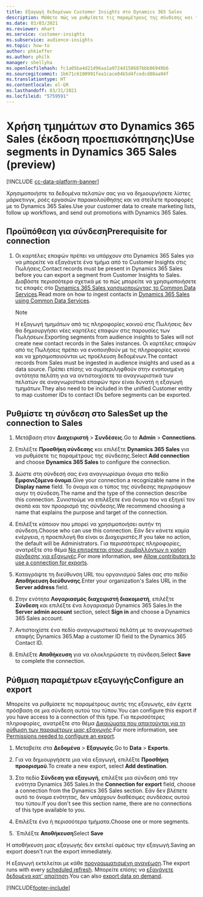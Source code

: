 ```yaml
---
title: Εξαγωγή δεδομένων Customer Insights στο Dynamics 365 Sales
description: Μάθετε πώς να ρυθμίσετε τις παραμέτρους της σύνδεσης και της εξαγωγής στο Dynamics 365 Sales.
ms.date: 03/03/2021
ms.reviewer: mhart
ms.service: customer-insights
ms.subservice: audience-insights
ms.topic: how-to
author: phkieffer
ms.author: philk
manager: shellyha
ms.openlocfilehash: fc1a05ba4d21d96aa1a9724d158687bbb86949b6
ms.sourcegitcommit: 1b671c6100991fea1cace04b5d4fcedcd88aa94f
ms.translationtype: HT
ms.contentlocale: el-GR
ms.lasthandoff: 03/31/2021
ms.locfileid: "5759591"
---
```

# <a name="use-segments-in-dynamics-365-sales-preview"></a><span data-ttu-id="9ba2a-103">Χρήση τμημάτων στο Dynamics 365 Sales (έκδοση προεπισκόπησης)</span><span class="sxs-lookup"><span data-stu-id="9ba2a-103">Use segments in Dynamics 365 Sales (preview)</span></span>

[!INCLUDE [cc-data-platform-banner](../includes/cc-data-platform-banner.md)]

<span data-ttu-id="9ba2a-104">Χρησιμοποιήστε τα δεδομένα πελατών σας για να δημιουργήσετε λίστες μάρκετινγκ, ροές εργασιών παρακολούθησης και να στείλετε προσφορές με το Dynamics 365 Sales.</span><span class="sxs-lookup"><span data-stu-id="9ba2a-104">Use your customer data to create marketing lists, follow up workflows, and send out promotions with Dynamics 365 Sales.</span></span>

## <a name="prerequisite-for-connection"></a><span data-ttu-id="9ba2a-105">Προϋπόθεση για σύνδεση</span><span class="sxs-lookup"><span data-stu-id="9ba2a-105">Prerequisite for connection</span></span>

1. <span data-ttu-id="9ba2a-106">Οι καρτέλες επαφών πρέπει να υπάρχουν στο Dynamics 365 Sales για να μπορείτε να εξαγάγετε ένα τμήμα από το Customer Insights στις Πωλήσεις.</span><span class="sxs-lookup"><span data-stu-id="9ba2a-106">Contact records must be present in Dynamics 365 Sales before you can export a segment from Customer Insights to Sales.</span></span> <span data-ttu-id="9ba2a-107">Διαβάστε περισσότερα σχετικά με το πώς μπορείτε να χρησιμοποιήσετε τις επαφές στο [Dynamics 365 Sales χρησιμοποιώντας το Common Data Services](connect-power-query.md).</span><span class="sxs-lookup"><span data-stu-id="9ba2a-107">Read more on how to ingest contacts in [Dynamics 365 Sales using Common Data Services](connect-power-query.md).</span></span>

   > [!NOTE]
   > <span data-ttu-id="9ba2a-108">Η εξαγωγή τμημάτων από τις πληροφορίες κοινού στις Πωλήσεις δεν θα δημιουργήσει νέες καρτέλες επαφών στις παρουσίες των Πωλήσεων.</span><span class="sxs-lookup"><span data-stu-id="9ba2a-108">Exporting segments from audience insights to Sales will not create new contact records in the Sales instances.</span></span> <span data-ttu-id="9ba2a-109">Οι καρτέλες επαφών από τις Πωλήσεις πρέπει να ενοποιηθούν με τις πληροφορίες κοινού και να χρησιμοποιούνται ως προέλευση δεδομένων.</span><span class="sxs-lookup"><span data-stu-id="9ba2a-109">The contact records from Sales must be ingested in audience insights and used as a data source.</span></span> <span data-ttu-id="9ba2a-110">Πρέπει επίσης να συμπεριληφθούν στην ενοποιημένη οντότητα πελάτη για να αντιστοιχίσετε τα αναγνωριστικά των πελατών σε αναγνωριστικά επαφών πριν είναι δυνατή η εξαγωγή τμημάτων.</span><span class="sxs-lookup"><span data-stu-id="9ba2a-110">They also need to be included in the unified Customer entity to map customer IDs to contact IDs before segments can be exported.</span></span>

## <a name="set-up-the-connection-to-sales"></a><span data-ttu-id="9ba2a-111">Ρυθμίστε τη σύνδεση στο Sales</span><span class="sxs-lookup"><span data-stu-id="9ba2a-111">Set up the connection to Sales</span></span>

1. <span data-ttu-id="9ba2a-112">Μετάβαση στον **Διαχειριστή** > **Συνδέσεις**.</span><span class="sxs-lookup"><span data-stu-id="9ba2a-112">Go to **Admin** > **Connections**.</span></span>

1. <span data-ttu-id="9ba2a-113">Επιλέξτε **Προσθήκη σύνδεσης** και επιλέξτε **Dynamics 365 Sales** για να ρυθμίσετε τις παραμέτρους της σύνδεσης.</span><span class="sxs-lookup"><span data-stu-id="9ba2a-113">Select **Add connection** and choose **Dynamics 365 Sales** to configure the connection.</span></span>

1. <span data-ttu-id="9ba2a-114">Δώστε στη σύνδεσή σας ένα αναγνωρίσιμο όνομα στο πεδίο **Εμφανιζόμενο όνομα**.</span><span class="sxs-lookup"><span data-stu-id="9ba2a-114">Give your connection a recognizable name in the **Display name** field.</span></span> <span data-ttu-id="9ba2a-115">Το όνομα και ο τύπος της σύνδεσης περιγράφουν αυην τη σύνδεση.</span><span class="sxs-lookup"><span data-stu-id="9ba2a-115">The name and the type of the connection describe this connection.</span></span> <span data-ttu-id="9ba2a-116">Συνιστούμε να επιλέξετε ένα όνομα που να εξηγεί τον σκοπό και τον προορισμό της σύνδεσης.</span><span class="sxs-lookup"><span data-stu-id="9ba2a-116">We recommend choosing a name that explains the purpose and target of the connection.</span></span>

1. <span data-ttu-id="9ba2a-117">Επιλέξτε κάποιον που μπορεί να χρησιμοποιήσει αυτήν τη σύνδεση.</span><span class="sxs-lookup"><span data-stu-id="9ba2a-117">Choose who can use this connection.</span></span> <span data-ttu-id="9ba2a-118">Εάν δεν κάνετε καμία ενέργεια, η προεπιλογή θα είναι οι Διαχειριστές.</span><span class="sxs-lookup"><span data-stu-id="9ba2a-118">If you take no action, the default will be Administrators.</span></span> <span data-ttu-id="9ba2a-119">Για περισσότερες πληροφορίες, ανατρέξτε στο θέμα [Να επιτρέπεται στους συμβαλλόντων η χρήση σύνδεσης για εξαγωγές](connections.md#allow-contributors-to-use-a-connection-for-exports).</span><span class="sxs-lookup"><span data-stu-id="9ba2a-119">For more information, see [Allow contributors to use a connection for exports](connections.md#allow-contributors-to-use-a-connection-for-exports).</span></span>

1. <span data-ttu-id="9ba2a-120">Καταγράψτε τη διεύθυνση URL του οργανισμού Sales σας στο πεδίο **Αποθήκευση διεύθυνσης**.</span><span class="sxs-lookup"><span data-stu-id="9ba2a-120">Enter your organization's Sales URL in the **Server address** field.</span></span>

1. <span data-ttu-id="9ba2a-121">Στην ενότητα **Λογαριασμός διαχειριστή διακομιστή**, επιλέξτε **Σύνδεση** και επιλέξτε ένα λογαριασμό Dynamics 365 Sales.</span><span class="sxs-lookup"><span data-stu-id="9ba2a-121">In the **Server admin account** section, select **Sign in** and choose a Dynamics 365 Sales account.</span></span>

1. <span data-ttu-id="9ba2a-122">Αντιστοιχίστε ένα πεδίο αναγνωριστικού πελάτη με το αναγνωριστικό επαφής Dynamics 365.</span><span class="sxs-lookup"><span data-stu-id="9ba2a-122">Map a customer ID field to the Dynamics 365 Contact ID.</span></span>

1. <span data-ttu-id="9ba2a-123">Επιλέξτε **Αποθήκευση** για να ολοκληρώσετε τη σύνδεση.</span><span class="sxs-lookup"><span data-stu-id="9ba2a-123">Select **Save** to complete the connection.</span></span> 

## <a name="configure-an-export"></a><span data-ttu-id="9ba2a-124">Ρύθμιση παραμέτρων εξαγωγής</span><span class="sxs-lookup"><span data-stu-id="9ba2a-124">Configure an export</span></span>

<span data-ttu-id="9ba2a-125">Μπορείτε να ρυθμίσετε τις παραμέτρους αυτής της εξαγωγής, εάν έχετε πρόσβαση σε μια σύνδεση αυτού του τύπου.</span><span class="sxs-lookup"><span data-stu-id="9ba2a-125">You can configure this export if you have access to a connection of this type.</span></span> <span data-ttu-id="9ba2a-126">Για περισσότερες πληροφορίες, ανατρέξτε στο θέμα [Δικαιώματα που απαιτούνται για τη ρύθμιση των παραμέτρων μιας εξαγωγής](export-destinations.md#set-up-a-new-export).</span><span class="sxs-lookup"><span data-stu-id="9ba2a-126">For more information, see [Permissions needed to configure an export](export-destinations.md#set-up-a-new-export).</span></span>

1. <span data-ttu-id="9ba2a-127">Μεταβείτε στα **Δεδομένα** > **Εξαγωγές**.</span><span class="sxs-lookup"><span data-stu-id="9ba2a-127">Go to **Data** > **Exports**.</span></span>

1. <span data-ttu-id="9ba2a-128">Για να δημιουργήσετε μια νέα εξαγωγή, επιλέξτε **Προσθήκη προορισμού**.</span><span class="sxs-lookup"><span data-stu-id="9ba2a-128">To create a new export, select **Add destination**.</span></span>

1. <span data-ttu-id="9ba2a-129">Στο πεδίο **Σύνδεση για εξαγωγή**, επιλέξτε μια σύνδεση από την ενότητα Dynamics 365 Sales.</span><span class="sxs-lookup"><span data-stu-id="9ba2a-129">In the **Connection for export** field, choose a connection from the Dynamics 365 Sales section.</span></span> <span data-ttu-id="9ba2a-130">Εάν δεν βλέπετε αυτό το όνομα ενότητας, δεν υπάρχουν διαθέσιμες συνδέσεις αυτού του τύπου.</span><span class="sxs-lookup"><span data-stu-id="9ba2a-130">If you don't see this section name, there are no connections of this type available to you.</span></span>

1. <span data-ttu-id="9ba2a-131">Επιλέξτε ένα ή περισσότερα τμήματα.</span><span class="sxs-lookup"><span data-stu-id="9ba2a-131">Choose one or more segments.</span></span>

1. <span data-ttu-id="9ba2a-132">\`Επιλέξτε **Αποθήκευση**</span><span class="sxs-lookup"><span data-stu-id="9ba2a-132">Select **Save**</span></span>

<span data-ttu-id="9ba2a-133">Η αποθήκευση μιας εξαγωγής δεν εκτελεί αμέσως την εξαγωγή.</span><span class="sxs-lookup"><span data-stu-id="9ba2a-133">Saving an export doesn't run the export immediately.</span></span>

<span data-ttu-id="9ba2a-134">Η εξαγωγή εκτελείται με κάθε [προγραμματισμένη ανανέωση](system.md#schedule-tab).</span><span class="sxs-lookup"><span data-stu-id="9ba2a-134">The export runs with every [scheduled refresh](system.md#schedule-tab).</span></span> <span data-ttu-id="9ba2a-135">Μπορείτε επίσης να [εξαγάγετε δεδομένα κατ' απαίτηση](export-destinations.md#run-exports-on-demand).</span><span class="sxs-lookup"><span data-stu-id="9ba2a-135">You can also [export data on demand](export-destinations.md#run-exports-on-demand).</span></span> 

[!INCLUDE[footer-include](../includes/footer-banner.md)]
